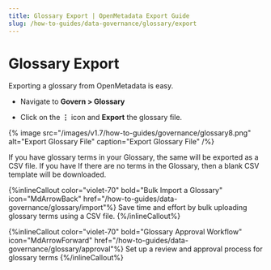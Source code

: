 ```yaml
---
title: Glossary Export | OpenMetadata Export Guide
slug: /how-to-guides/data-governance/glossary/export
---
```


# Glossary Export

Exporting a glossary from OpenMetadata is easy.

- Navigate to **Govern > Glossary**

- Click on the **⋮** icon and **Export** the glossary file.

{% image
src="/images/v1.7/how-to-guides/governance/glossary8.png"
alt="Export Glossary File"
caption="Export Glossary File"
/%}

If you have glossary terms in your Glossary, the same will be exported as a CSV file. If you have If there are no terms in the Glossary, then a blank CSV template will be downloaded.

{%inlineCallout
  color="violet-70"
  bold="Bulk Import a Glossary"
  icon="MdArrowBack"
  href="/how-to-guides/data-governance/glossary/import"%}
  Save time and effort by bulk uploading glossary terms using a CSV file.
{%/inlineCallout%}

{%inlineCallout
  color="violet-70"
  bold="Glossary Approval Workflow"
  icon="MdArrowForward"
  href="/how-to-guides/data-governance/glossary/approval"%}
  Set up a review and approval process for glossary terms
{%/inlineCallout%}